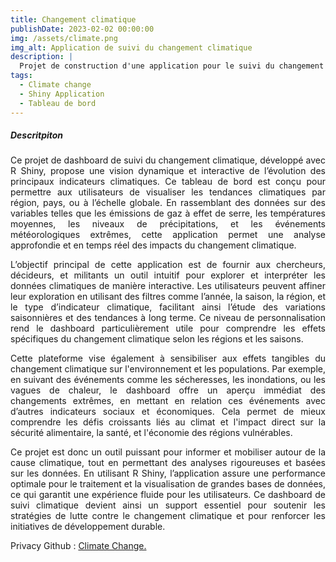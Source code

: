 ```yaml
---
title: Changement climatique
publishDate: 2023-02-02 00:00:00
img: /assets/climate.png
img_alt: Application de suivi du changement climatique
description: |
  Projet de construction d'une application pour le suivi du changement climatique dans la zone UEAMOA. 
tags:
  - Climate change
  - Shiny Application
  - Tableau de bord
---
```


##### Descritpiton 

<p style="text-align: justify;">
Ce projet de dashboard de suivi du changement climatique, développé avec R Shiny, propose une vision dynamique et interactive de l’évolution des principaux indicateurs climatiques. Ce tableau de bord est conçu pour permettre aux utilisateurs de visualiser les tendances climatiques par région, pays, ou à l’échelle globale. En rassemblant des données sur des variables telles que les émissions de gaz à effet de serre, les températures moyennes, les niveaux de précipitations, et les événements météorologiques extrêmes, cette application permet une analyse approfondie et en temps réel des impacts du changement climatique.
</p>

<p style="text-align: justify;">
L’objectif principal de cette application est de fournir aux chercheurs, décideurs, et militants un outil intuitif pour explorer et interpréter les données climatiques de manière interactive. Les utilisateurs peuvent affiner leur exploration en utilisant des filtres comme l’année, la saison, la région, et le type d’indicateur climatique, facilitant ainsi l’étude des variations saisonnières et des tendances à long terme. Ce niveau de personnalisation rend le dashboard particulièrement utile pour comprendre les effets spécifiques du changement climatique selon les régions et les saisons.
</p>

<p style="text-align: justify;">
Cette plateforme vise également à sensibiliser aux effets tangibles du changement climatique sur l'environnement et les populations. Par exemple, en suivant des événements comme les sécheresses, les inondations, ou les vagues de chaleur, le dashboard offre un aperçu immédiat des changements extrêmes, en mettant en relation ces événements avec d’autres indicateurs sociaux et économiques. Cela permet de mieux comprendre les défis croissants liés au climat et l'impact direct sur la sécurité alimentaire, la santé, et l'économie des régions vulnérables.
</p>

<p style="text-align: justify;">
Ce projet est donc un outil puissant pour informer et mobiliser autour de la cause climatique, tout en permettant des analyses rigoureuses et basées sur les données. En utilisant R Shiny, l’application assure une performance optimale pour le traitement et la visualisation de grandes bases de données, ce qui garantit une expérience fluide pour les utilisateurs. Ce dashboard de suivi climatique devient ainsi un support essentiel pour soutenir les stratégies de lutte contre le changement climatique et pour renforcer les initiatives de développement durable.
</p>


Privacy Github :  <a href="https://github.com/julienParfait/climate_change.git">Climate Change.</a>
